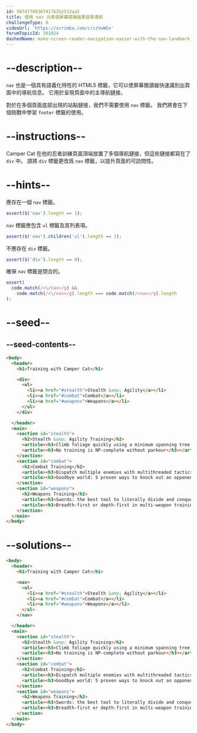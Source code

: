 ```yaml
---
id: 587d7788367417b2b2512aa2
title: 使用 nav 元素使屏幕閱讀器更容易導航
challengeType: 0
videoUrl: 'https://scrimba.com/c/czVwWSv'
forumTopicId: 301024
dashedName: make-screen-reader-navigation-easier-with-the-nav-landmark
---
```


# --description--

`nav` 也是一個具有語義化特性的 HTML5 標籤，它可以使屏幕閱讀器快速識別出頁面中的導航信息。 它用於呈現頁面中的主導航鏈接。

對於在多個頁面底部出現的站點鏈接，我們不需要使用 `nav` 標籤。 我們將會在下個挑戰中學習 `footer` 標籤的使用。

# --instructions--

Camper Cat 在他的忍者訓練頁面頂端放置了多個導航鏈接，但這些鏈接都寫在了 `div` 中。 請將 `div` 標籤更改爲 `nav` 標籤，以提升頁面的可訪問性。

# --hints--

應存在一個 `nav` 標籤。

```js
assert($('nav').length == 1);
```

`nav` 標籤應包含 `ul` 標籤及其列表項。

```js
assert($('nav').children('ul').length == 1);
```

不應存在 `div` 標籤。

```js
assert($('div').length == 0);
```

確保 `nav` 標籤是閉合的。

```js
assert(
  code.match(/<\/nav>/g) &&
    code.match(/<\/nav>/g).length === code.match(/<nav>/g).length
);
```

# --seed--

## --seed-contents--

```html
<body>
  <header>
    <h1>Training with Camper Cat</h1>

    <div>
      <ul>
        <li><a href="#stealth">Stealth &amp; Agility</a></li>
        <li><a href="#combat">Combat</a></li>
        <li><a href="#weapons">Weapons</a></li>
      </ul>
    </div>

  </header>
  <main>
    <section id="stealth">
      <h2>Stealth &amp; Agility Training</h2>
      <article><h3>Climb foliage quickly using a minimum spanning tree approach</h3></article>
      <article><h3>No training is NP-complete without parkour</h3></article>
    </section>
    <section id="combat">
      <h2>Combat Training</h2>
      <article><h3>Dispatch multiple enemies with multithreaded tactics</h3></article>
      <article><h3>Goodbye world: 5 proven ways to knock out an opponent</h3></article>
    </section>
    <section id="weapons">
      <h2>Weapons Training</h2>
      <article><h3>Swords: the best tool to literally divide and conquer</h3></article>
      <article><h3>Breadth-first or depth-first in multi-weapon training?</h3></article>
    </section>
  </main>
</body>
```

# --solutions--

```html
<body>
  <header>
    <h1>Training with Camper Cat</h1>

    <nav>
      <ul>
        <li><a href="#stealth">Stealth &amp; Agility</a></li>
        <li><a href="#combat">Combat</a></li>
        <li><a href="#weapons">Weapons</a></li>
      </ul>
    </nav>

  </header>
  <main>
    <section id="stealth">
      <h2>Stealth &amp; Agility Training</h2>
      <article><h3>Climb foliage quickly using a minimum spanning tree approach</h3></article>
      <article><h3>No training is NP-complete without parkour</h3></article>
    </section>
    <section id="combat">
      <h2>Combat Training</h2>
      <article><h3>Dispatch multiple enemies with multithreaded tactics</h3></article>
      <article><h3>Goodbye world: 5 proven ways to knock out an opponent</h3></article>
    </section>
    <section id="weapons">
      <h2>Weapons Training</h2>
      <article><h3>Swords: the best tool to literally divide and conquer</h3></article>
      <article><h3>Breadth-first or depth-first in multi-weapon training?</h3></article>
    </section>
  </main>
</body>
```
